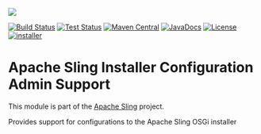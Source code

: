 [<img src="https://sling.apache.org/res/logos/sling.png"/>](https://sling.apache.org)

 [![Build Status](https://builds.apache.org/buildStatus/icon?job=Sling/sling-org-apache-sling-installer-factory-configuration/master)](https://builds.apache.org/job/Sling/job/sling-org-apache-sling-installer-factory-configuration/job/master) [![Test Status](https://img.shields.io/jenkins/t/https/builds.apache.org/job/Sling/job/sling-org-apache-sling-installer-factory-configuration/job/master.svg)](https://builds.apache.org/job/Sling/job/sling-org-apache-sling-installer-factory-configuration/job/master/test_results_analyzer/) [![Maven Central](https://maven-badges.herokuapp.com/maven-central/org.apache.sling/org.apache.sling.installer.factory.configuration/badge.svg)](https://search.maven.org/#search%7Cga%7C1%7Cg%3A%22org.apache.sling%22%20a%3A%22org.apache.sling.installer.factory.configuration%22) [![JavaDocs](https://www.javadoc.io/badge/org.apache.sling/org.apache.sling.installer.factory.configuration.svg)](https://www.javadoc.io/doc/org.apache.sling/org.apache.sling.installer.factory.configuration) [![License](https://img.shields.io/badge/License-Apache%202.0-blue.svg)](https://www.apache.org/licenses/LICENSE-2.0) [![installer](https://sling.apache.org/badges/group-installer.svg)](https://github.com/apache/sling-aggregator/blob/master/docs/groups/installer.md)

# Apache Sling Installer Configuration Admin Support

This module is part of the [Apache Sling](https://sling.apache.org) project.

Provides support for configurations to the Apache Sling OSGi installer
